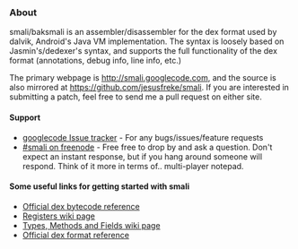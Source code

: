 ### About

smali/baksmali is an assembler/disassembler for the dex format used by dalvik, Android's Java VM implementation. The syntax is loosely based on Jasmin's/dedexer's syntax, and supports the full functionality of the dex format (annotations, debug info, line info, etc.)

The primary webpage is http://smali.googlecode.com, and the source is also mirrored at https://github.com/jesusfreke/smali. If you are interested in submitting a patch, feel free to send me a pull request on either site.

#### Support
- [googlecode Issue tracker](https://code.google.com/p/smali/issues/list) - For any bugs/issues/feature requests
- [#smali on freenode](http://webchat.freenode.net/?channels=smali) - Free free to drop by and ask a question. Don't expect an instant response, but if you hang around someone will respond. Think of it more in terms of.. multi-player notepad.


#### Some useful links for getting started with smali

- [Official dex bytecode reference](http://s.android.com/tech/dalvik/dalvik-bytecode.html)
- [Registers wiki page](https://code.google.com/p/smali/wiki/Registers)
- [Types, Methods and Fields wiki page](https://code.google.com/p/smali/wiki/TypesMethodsAndFields)
- [Official dex format reference](http://s.android.com/tech/dalvik/dex-format.html)
